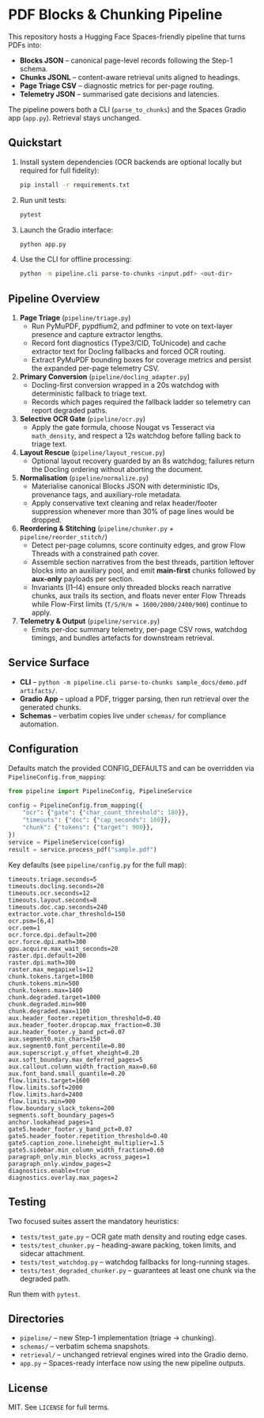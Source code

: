 # PDF Blocks & Chunking Pipeline

This repository hosts a Hugging Face Spaces-friendly pipeline that turns PDFs into:

- **Blocks JSON** – canonical page-level records following the Step-1 schema.
- **Chunks JSONL** – content-aware retrieval units aligned to headings.
- **Page Triage CSV** – diagnostic metrics for per-page routing.
- **Telemetry JSON** – summarised gate decisions and latencies.

The pipeline powers both a CLI (`parse_to_chunks`) and the Spaces Gradio app (`app.py`). Retrieval stays unchanged.

## Quickstart

1. Install system dependencies (OCR backends are optional locally but required for full fidelity):
   ```bash
   pip install -r requirements.txt
   ```
2. Run unit tests:
   ```bash
   pytest
   ```
3. Launch the Gradio interface:
   ```bash
   python app.py
   ```
4. Use the CLI for offline processing:
   ```bash
   python -m pipeline.cli parse-to-chunks <input.pdf> <out-dir>
   ```

## Pipeline Overview

1. **Page Triage** (`pipeline/triage.py`)
   - Run PyMuPDF, pypdfium2, and pdfminer to vote on text-layer presence and capture extractor lengths.
   - Record font diagnostics (Type3/CID, ToUnicode) and cache extractor text for Docling fallbacks and forced OCR routing.
   - Extract PyMuPDF bounding boxes for coverage metrics and persist the expanded per-page telemetry CSV.
2. **Primary Conversion** (`pipeline/docling_adapter.py`)
   - Docling-first conversion wrapped in a 20s watchdog with deterministic fallback to triage text.
   - Records which pages required the fallback ladder so telemetry can report degraded paths.
3. **Selective OCR Gate** (`pipeline/ocr.py`)
   - Apply the gate formula, choose Nougat vs Tesseract via `math_density`, and respect a 12s watchdog before falling back to triage text.
4. **Layout Rescue** (`pipeline/layout_rescue.py`)
   - Optional layout recovery guarded by an 8s watchdog; failures return the Docling ordering without aborting the document.
5. **Normalisation** (`pipeline/normalize.py`)
   - Materialise canonical Blocks JSON with deterministic IDs, provenance tags, and auxiliary-role metadata.
   - Apply conservative text cleaning and relax header/footer suppression whenever more than 30% of page lines would be dropped.
6. **Reordering & Stitching** (`pipeline/chunker.py` + `pipeline/reorder_stitch/`)
   - Detect per-page columns, score continuity edges, and grow Flow Threads with a constrained path cover.
   - Assemble section narratives from the best threads, partition leftover blocks into an auxiliary pool, and emit **main-first** chunks followed by **aux-only** payloads per section.
   - Invariants (I1–I4) ensure only threaded blocks reach narrative chunks, aux trails its section, and floats never enter Flow Threads while Flow-First limits (`T/S/H/m = 1600/2000/2400/900`) continue to apply.
7. **Telemetry & Output** (`pipeline/service.py`)
   - Emits per-doc summary telemetry, per-page CSV rows, watchdog timings, and bundles artefacts for downstream retrieval.

## Service Surface

- **CLI** – `python -m pipeline.cli parse-to-chunks sample_docs/demo.pdf artifacts/`.
- **Gradio App** – upload a PDF, trigger parsing, then run retrieval over the generated chunks.
- **Schemas** – verbatim copies live under `schemas/` for compliance automation.

## Configuration

Defaults match the provided CONFIG_DEFAULTS and can be overridden via `PipelineConfig.from_mapping`:

```python
from pipeline import PipelineConfig, PipelineService

config = PipelineConfig.from_mapping({
    "ocr": {"gate": {"char_count_threshold": 180}},
    "timeouts": {"doc": {"cap_seconds": 180}},
    "chunk": {"tokens": {"target": 900}},
})
service = PipelineService(config)
result = service.process_pdf("sample.pdf")
```

Key defaults (see `pipeline/config.py` for the full map):

```
timeouts.triage.seconds=5
timeouts.docling.seconds=20
timeouts.ocr.seconds=12
timeouts.layout.seconds=8
timeouts.doc.cap.seconds=240
extractor.vote.char_threshold=150
ocr.psm=[6,4]
ocr.oem=1
ocr.force.dpi.default=200
ocr.force.dpi.math=300
gpu.acquire.max_wait_seconds=20
raster.dpi.default=200
raster.dpi.math=300
raster.max_megapixels=12
chunk.tokens.target=1000
chunk.tokens.min=500
chunk.tokens.max=1400
chunk.degraded.target=1000
chunk.degraded.min=900
chunk.degraded.max=1100
aux.header_footer.repetition_threshold=0.40
aux.header_footer.dropcap.max_fraction=0.30
aux.header_footer.y_band_pct=0.07
aux.segment0.min_chars=150
aux.segment0.font_percentile=0.80
aux.superscript.y_offset_xheight=0.20
aux.soft_boundary.max_deferred_pages=5
aux.callout.column_width_fraction_max=0.60
aux.font_band.small_quantile=0.20
flow.limits.target=1600
flow.limits.soft=2000
flow.limits.hard=2400
flow.limits.min=900
flow.boundary_slack_tokens=200
segments.soft_boundary_pages=5
anchor.lookahead_pages=1
gate5.header_footer.y_band_pct=0.07
gate5.header_footer.repetition_threshold=0.40
gate5.caption_zone.lineheight_multiplier=1.5
gate5.sidebar.min_column_width_fraction=0.60
paragraph_only.min_blocks_across_pages=1
paragraph_only.window_pages=2
diagnostics.enable=true
diagnostics.overlay.max_pages=2
```

## Testing

Two focused suites assert the mandatory heuristics:

- `tests/test_gate.py` – OCR gate math density and routing edge cases.
- `tests/test_chunker.py` – heading-aware packing, token limits, and sidecar attachment.
- `tests/test_watchdog.py` – watchdog fallbacks for long-running stages.
- `tests/test_degraded_chunker.py` – guarantees at least one chunk via the degraded path.

Run them with `pytest`.

## Directories

- `pipeline/` – new Step-1 implementation (triage → chunking).
- `schemas/` – verbatim schema snapshots.
- `retrieval/` – unchanged retrieval engines wired into the Gradio demo.
- `app.py` – Spaces-ready interface now using the new pipeline outputs.

## License

MIT. See `LICENSE` for full terms.
